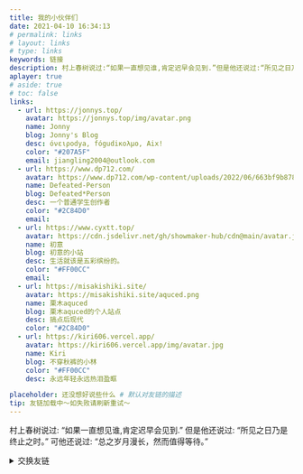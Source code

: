 ```yaml
---
title: 我的小伙伴们
date: 2021-04-10 16:34:13
# permalink: links
# layout: links
# type: links
keywords: 链接
description: 村上春树说过:“如果一直想见谁,肯定迟早会见到.”但是他还说过:“所见之日乃是终止之时。” 可他还说过:“总之岁月漫长，然而值得等待。”
aplayer: true
# aside: true
# toc: false
links:
  - url: https://jonnys.top/
    avatar: https://jonnys.top/img/avatar.png
    name: Jonny
    blog: Jonny's Blog
    desc: όνειροdya, fόgudiκολμο, Aix!
    color: "#207A5F" 
    email: jiangling2004@outlook.com
  - url: https://www.dp712.com/ 
    avatar: https://www.dp712.com/wp-content/uploads/2022/06/663bf9b8784e.jpg
    name: Defeated-Person
    blog: Defeated*Person
    desc: 一个普通学生创作者
    color: "#2C84D0" 
    email: 
  - url: https://www.cyxtt.top/
    avatar: https://cdn.jsdelivr.net/gh/showmaker-hub/cdn@main/avatar.jpg
    name: 初意
    blog: 初意的小站
    desc: 生活就该是五彩缤纷的。
    color: "#FF00CC" 
    email:
  - url: https://misakishiki.site/
    avatar: https://misakishiki.site/aquced.png
    name: 栗木aquced
    blog: 栗木aquced的个人站点
    desc: 搞点后现代
    color: "#2C84D0" 
  - url: https://kiri606.vercel.app/
    avatar: https://kiri606.vercel.app/img/avatar.jpg
    name: Kiri
    blog: 不穿秋裤的小林
    color: "#FF00CC" 
    desc: 永远年轻永远热泪盈眶

placeholder: 还没想好说些什么 # 默认对友链的描述
tip: 友链加载中～如失败请刷新重试～
---
```


<YunLinks :links="frontmatter.links" :random="frontmatter.random" />

<meting-js
 id="1335980476"
 server="netease"
 type="song"
 theme="#C20C0C">
</meting-js>


村上春树说过:
“如果一直想见谁,肯定迟早会见到.”
但是他还说过:
“所见之日乃是终止之时。”
可他还说过:
“总之岁月漫长，然而值得等待。”

<details>
  <summary>交换友链</summary>

欢迎交换友链，需要请联系1848177368@qq.com 或者左边QQ小图标联系我的QQ~~
名称：Masle老哲
网站名称：老哲的小客栈
网站地址：https://masle.top/
网站简介：一起向未来奔跑和冒险吧！
网站头像：  （两个头像任选一个，推荐第一个效果好）
① https://masle.gitee.io/maslebloglib/picture/TOUXIANG/Masle.1.svg
② https://masle.gitee.io/maslebloglib/picture/TOUXIANG/touxiang.png
自行添加我的链接后可以在评论区留下你的博客信息
博客信息包括「链接 头像 名字 博客名称 介绍 」以及两个非必需的「颜色 邮箱」

</details>
